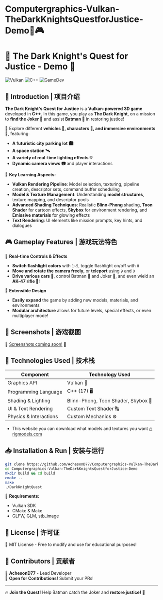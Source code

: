 # Computergraphics-Vulkan-TheDarkKnightsQuestforJustice-Demo🚀🎮

# 🦇 The Dark Knight's Quest for Justice - Demo 🦇

![Vulkan](https://img.shields.io/badge/Vulkan-API-red) ![C++](https://img.shields.io/badge/C++-17-blue) ![GameDev](https://img.shields.io/badge/GameDev-3D-green)

## 🌟 Introduction | 项目介绍

**The Dark Knight's Quest for Justice** is a **Vulkan-powered 3D game** developed in **C++**. In this game, you play as **The Dark Knight**, on a mission to **find the Joker 🤡** and assist **Batman 🦇** in restoring justice!

🔹 Explore different **vehicles 🚗, characters 🦸, and immersive environments 🌃**, featuring:
- **A futuristic city parking lot 🏙️**
- **A space station 🛰️**
- **A variety of real-time lighting effects 💡**
- **Dynamic camera views 📷** and player interactions

🔹 **Key Learning Aspects:**
- **Vulkan Rendering Pipeline**: Model selection, texturing, pipeline creation, descriptor sets, command buffer scheduling
- **Model & Texture Management**: Understanding **model structures**, texture mapping, and descriptor pools
- **Advanced Shading Techniques**: Realistic **Blinn-Phong** shading, **Toon Shader** for cartoon effects, **Skybox** for environment rendering, and **Emissive materials** for glowing effects
- **Text Rendering**: UI elements like mission prompts, key hints, and dialogues

## 🎮 Gameplay Features | 游戏玩法特色

🔹 **Real-time Controls & Effects**
- **Switch flashlight colors** with `1~5`, toggle flashlight on/off with `H`
- **Move and rotate the camera freely**, or **teleport** using `9` and `0`
- **Drive various cars 🚗**, control Batman 🦇 and Joker 🤡, and even wield an **AK-47 rifle 🔫**!

🔹 **Extensible Design**
- **Easily expand** the game by adding new models, materials, and environments
- **Modular architecture** allows for future levels, special effects, or even multiplayer mode!

## 📸 Screenshots | 游戏截图

🚧 [Screenshots coming soon!](Screenshots) 🚧

## 🔧 Technologies Used | 技术栈

| Component         | Technology Used |
|------------------|----------------|
| Graphics API     | Vulkan 🚀       |
| Programming Language | C++ (17) 🖥️  |
| Shading & Lighting | Blinn-Phong, Toon Shader, Skybox 🌌 |
| UI & Text Rendering | Custom Text Shader 🔠 |
| Physics & Interactions | Custom Mechanics ⚙️ |
- This website you can download what models and textures you want [🔥rigmodels.com](https://rigmodels.com/index.php#google_vignette)

## 📥 Installation & Run | 安装与运行

```bash
git clone https://github.com/AchesonD77/Computergraphics-Vulkan-TheDarkKnightsQuestforJustice-Demo.git
cd Computergraphics-Vulkan-TheDarkKnightsQuestforJustice-Demo
mkdir build && cd build
cmake ..
make
./DarkKnightQuest
```

🔹 **Requirements:**
- Vulkan SDK
- CMake & Make
- GLFW, GLM, stb_image

## 📜 License | 许可证

📝 MIT License - Free to modify and use for educational purposes!

## 🤝 Contributors | 贡献者

🎩 **AchesonD77** - Lead Developer  
🌟 **Open for Contributions!** Submit your PRs!  

---

🔥 **Join the Quest!** Help Batman catch the Joker and **restore justice!** 🦇

